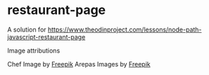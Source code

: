 # restaurant-page

A solution for https://www.theodinproject.com/lessons/node-path-javascript-restaurant-page

Image attributions

Chef Image by [Freepik](https://www.freepik.es/foto-gratis/chef-cocina-haciendo-masa_3560730.htm)
Arepas Images by [Freepik](https://www.freepik.com/free-vector/hand-draw-arepas-top-view_9924642.htm#query=arepas%20venezolana&position=17&from_view=keyword&track=ais)
